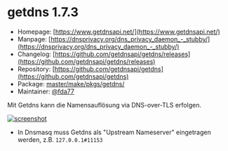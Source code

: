 # getdns 1.7.3
 - Homepage: [https://www.getdnsapi.net/](https://www.getdnsapi.net/)
 - Manpage: [https://dnsprivacy.org/dns_privacy_daemon_-_stubby/](https://dnsprivacy.org/dns_privacy_daemon_-_stubby/)
 - Changelog: [https://github.com/getdnsapi/getdns/releases](https://github.com/getdnsapi/getdns/releases)
 - Repository: [https://github.com/getdnsapi/getdns](https://github.com/getdnsapi/getdns)
 - Package: [master/make/pkgs/getdns/](https://github.com/Freetz-NG/freetz-ng/tree/master/make/pkgs/getdns/)
 - Maintainer: [@fda77](https://github.com/fda77)

Mit Getdns  kann die Namensauflösung via DNS-over-TLS erfolgen.<br>

[![screenshot](../screenshots/000-PKG_getdns_md.png)](../screenshots/000-PKG_getdns.png)

 * In Dnsmasq muss Getdns als "Upstream Nameserver" eingetragen werden, z.B. ```127.0.0.1#11153```

